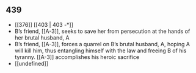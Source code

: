 ## 439
- [[376]] [[403 | 403 -*]] 
- B’s friend, [[A-3]], seeks to save her from persecution at the hands of her brutal husband, A
- B’s friend, [[A-3]], forces a quarrel on B’s brutal husband, A, hoping A will kill him, thus entangling himself with the law and freeing B of his tyranny. [[A-3]] accomplishes his heroic sacrifice
- [[undefined]] 

